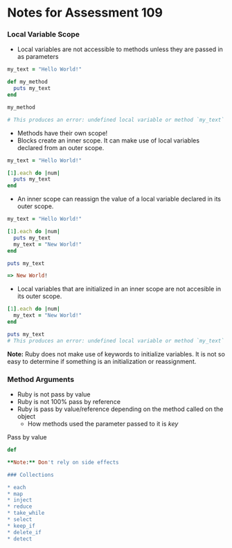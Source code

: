 # Notes for Assessment 109

### Local Variable Scope

* Local variables are not accessible to methods unless they are passed in as parameters

```ruby
my_text = "Hello World!"

def my_method
  puts my_text
end

my_method

# This produces an error: undefined local variable or method `my_text`
```

* Methods have their own scope!
* Blocks create an inner scope. It can make use of local variables declared from an outer scope.

```ruby
my_text = "Hello World!"

[1].each do |num|
  puts my_text
end
```

* An inner scope can reassign the value of a local variable declared in its outer scope.

```ruby
my_text = "Hello World!"

[1].each do |num|
  puts my_text
  my_text = "New World!"
end

puts my_text

=> New World!
```

* Local variables that are initialized in an inner scope are not accesible in its outer scope.

```ruby
[1].each do |num|
  my_text = "New World!"
end

puts my_text
# This produces an error: undefined local variable or method `my_text`
```

**Note:** Ruby does not make use of keywords to initialize variables. It is not so easy to determine if something is an initialization or reassignment.

### Method Arguments

* Ruby is not pass by value
* Ruby is not 100% pass by reference
* Ruby is pass by value/reference depending on the method called on the object
  * How methods used the parameter passed to it is *key*

Pass by value

```ruby
def

**Note:** Don't rely on side effects

### Collections

* each
* map
* inject
* reduce
* take_while
* select
* keep_if
* delete_if
* detect